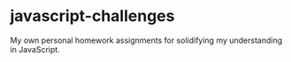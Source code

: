 # javascript-challenges
My own personal homework assignments for solidifying my understanding in JavaScript.
